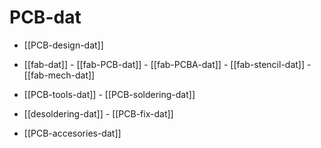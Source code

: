 
# PCB-dat 


- [[PCB-design-dat]] 

- [[fab-dat]] - [[fab-PCB-dat]] - [[fab-PCBA-dat]] - [[fab-stencil-dat]] - [[fab-mech-dat]]

- [[PCB-tools-dat]] - [[PCB-soldering-dat]]

- [[desoldering-dat]] - [[PCB-fix-dat]]

- [[PCB-accesories-dat]]

